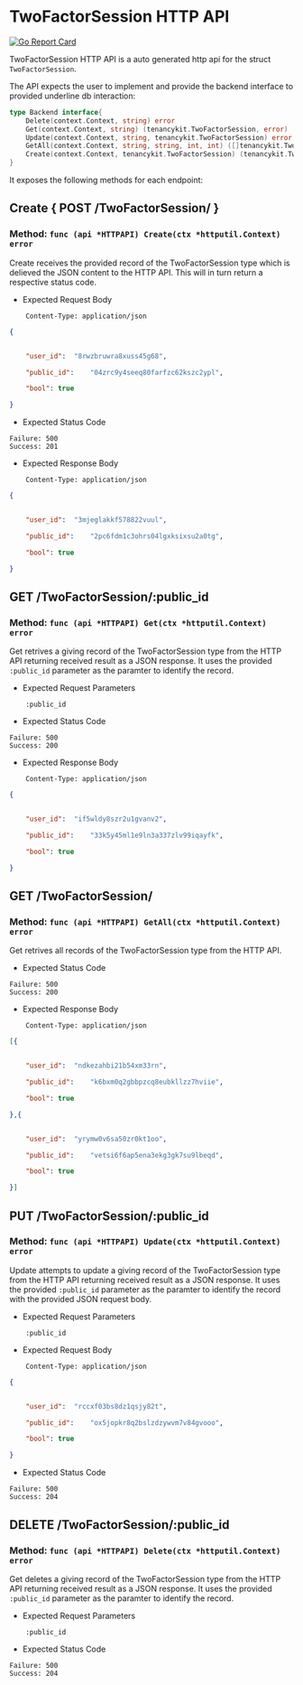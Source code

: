 TwoFactorSession HTTP API 
===============================

[![Go Report Card](https://goreportcard.com/badge/github.com/gokit/tenancykit/api/twofactorsessionapi)](https://goreportcard.com/report/github.com/gokit/tenancykit/api/twofactorsessionapi)

TwoFactorSession HTTP API is a auto generated http api for the struct `TwoFactorSession`.

The API expects the user to implement and provide the backend interface to provided underline db interaction:

```go
type Backend interface{
    Delete(context.Context, string) error
    Get(context.Context, string) (tenancykit.TwoFactorSession, error)
    Update(context.Context, string, tenancykit.TwoFactorSession) error
    GetAll(context.Context, string, string, int, int) ([]tenancykit.TwoFactorSession, int, error)
    Create(context.Context, tenancykit.TwoFactorSession) (tenancykit.TwoFactorSession, error)
}
```

It exposes the following methods for each endpoint:

## Create { POST /TwoFactorSession/ }
### Method: `func (api *HTTPAPI) Create(ctx *httputil.Context) error`

Create receives the provided record of the TwoFactorSession type which is delieved the 
JSON content to the HTTP API. This will in turn return a respective status code.

- Expected Request Body

```http
    Content-Type: application/json
```

```json
{


    "user_id":	"8rwzbruwra8xuss45g68",

    "public_id":	"04zrc9y4seeq80farfzc62kszc2ypl",

    "bool":	true

}
```

- Expected Status Code

```
Failure: 500
Success: 201
```

- Expected Response Body

```http
    Content-Type: application/json
```

```json
{


    "user_id":	"3mjeglakkf578822vuul",

    "public_id":	"2pc6fdm1c3ohrs04lgxksixsu2a0tg",

    "bool":	true

}
```

## GET /TwoFactorSession/:public_id
### Method: `func (api *HTTPAPI) Get(ctx *httputil.Context) error`

Get retrives a giving record of the TwoFactorSession type from the HTTP API returning received result as a JSON
response. It uses the provided `:public_id` parameter as the paramter to identify the record.

- Expected Request Parameters

```
    :public_id
```

- Expected Status Code

```
Failure: 500
Success: 200
```

- Expected Response Body

```http
    Content-Type: application/json
```

```json
{


    "user_id":	"if5wldy8szr2u1gvanv2",

    "public_id":	"33k5y45ml1e9ln3a337zlv99iqayfk",

    "bool":	true

}
```

## GET /TwoFactorSession/
### Method: `func (api *HTTPAPI) GetAll(ctx *httputil.Context) error`

Get retrives all records of the TwoFactorSession type from the HTTP API.

- Expected Status Code

```
Failure: 500
Success: 200
```

- Expected Response Body

```http
    Content-Type: application/json
```

```json
[{


    "user_id":	"ndkezahbi21b54xm33rn",

    "public_id":	"k6bxm0q2gbbpzcq8eubkllzz7hviie",

    "bool":	true

},{


    "user_id":	"yrymw0v6sa50zr0kt1oo",

    "public_id":	"vetsi6f6ap5ena3ekg3gk7su9lbeqd",

    "bool":	true

}]
```

## PUT /TwoFactorSession/:public_id
### Method: `func (api *HTTPAPI) Update(ctx *httputil.Context) error`

Update attempts to update a giving record of the TwoFactorSession type from the HTTP API returning received result as a JSON
response. It uses the provided `:public_id` parameter as the paramter to identify the record with the provided JSON request body.

- Expected Request Parameters

```
    :public_id
```

- Expected Request Body

```http
    Content-Type: application/json
```

```json
{


    "user_id":	"rccxf03bs8dz1qsjy82t",

    "public_id":	"ox5jopkr8q2bslzdzywvm7v84gvooo",

    "bool":	true

}
```

- Expected Status Code

```
Failure: 500
Success: 204
```

## DELETE /TwoFactorSession/:public_id
### Method: `func (api *HTTPAPI) Delete(ctx *httputil.Context) error`

Get deletes a giving record of the TwoFactorSession type from the HTTP API returning received result as a JSON
response. It uses the provided `:public_id` parameter as the paramter to identify the record.

- Expected Request Parameters

```
    :public_id
```

- Expected Status Code

```
Failure: 500
Success: 204
```

